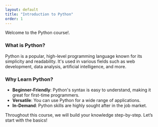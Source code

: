 ```yaml
---
layout: default
title: "Introduction to Python"
order: 1
---
```


Welcome to the Python course!.

### What is Python?

Python is a popular, high-level programming language known for its simplicity and readability. It's used in various fields such as web development, data analysis, artificial intelligence, and more.

### Why Learn Python?

- **Beginner-Friendly**: Python's syntax is easy to understand, making it great for first-time programmers.
- **Versatile**: You can use Python for a wide range of applications.
- **In-Demand**: Python skills are highly sought after in the job market.

Throughout this course, we will build your knowledge step-by-step. Let’s start with the basics!
